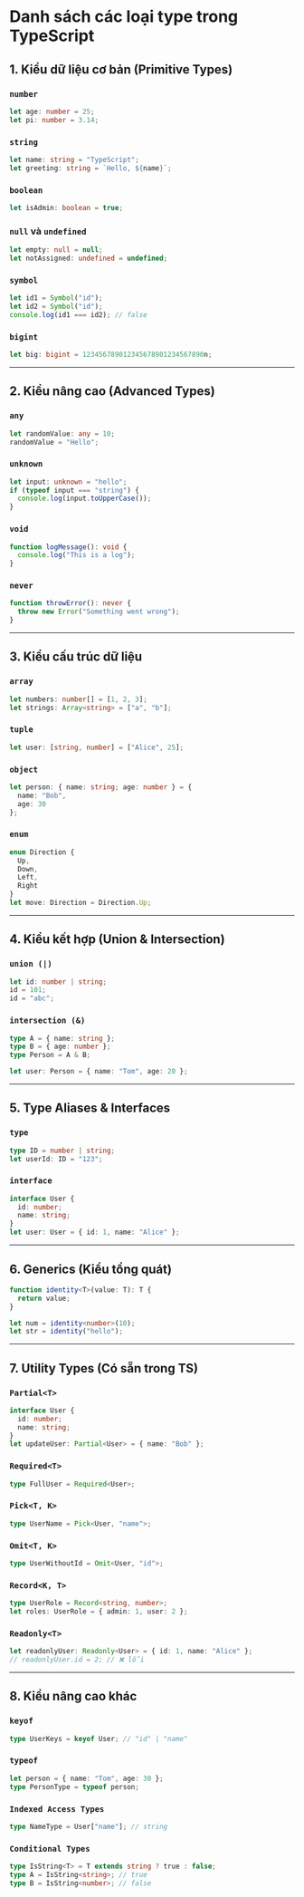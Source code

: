 # Danh sách các loại type trong TypeScript

## 1. **Kiểu dữ liệu cơ bản (Primitive Types)**

### `number`

``` ts
let age: number = 25;
let pi: number = 3.14;
```

### `string`

``` ts
let name: string = "TypeScript";
let greeting: string = `Hello, ${name}`;
```

### `boolean`

``` ts
let isAdmin: boolean = true;
```

### `null` và `undefined`

``` ts
let empty: null = null;
let notAssigned: undefined = undefined;
```

### `symbol`

``` ts
let id1 = Symbol("id");
let id2 = Symbol("id");
console.log(id1 === id2); // false
```

### `bigint`

``` ts
let big: bigint = 123456789012345678901234567890n;
```

------------------------------------------------------------------------

## 2. **Kiểu nâng cao (Advanced Types)**

### `any`

``` ts
let randomValue: any = 10;
randomValue = "Hello";
```

### `unknown`

``` ts
let input: unknown = "hello";
if (typeof input === "string") {
  console.log(input.toUpperCase());
}
```

### `void`

``` ts
function logMessage(): void {
  console.log("This is a log");
}
```

### `never`

``` ts
function throwError(): never {
  throw new Error("Something went wrong");
}
```

------------------------------------------------------------------------

## 3. **Kiểu cấu trúc dữ liệu**

### `array`

``` ts
let numbers: number[] = [1, 2, 3];
let strings: Array<string> = ["a", "b"];
```

### `tuple`

``` ts
let user: [string, number] = ["Alice", 25];
```

### `object`

``` ts
let person: { name: string; age: number } = {
  name: "Bob",
  age: 30
};
```

### `enum`

``` ts
enum Direction {
  Up,
  Down,
  Left,
  Right
}
let move: Direction = Direction.Up;
```

------------------------------------------------------------------------

## 4. **Kiểu kết hợp (Union & Intersection)**

### `union (|)`

``` ts
let id: number | string;
id = 101;
id = "abc";
```

### `intersection (&)`

``` ts
type A = { name: string };
type B = { age: number };
type Person = A & B;

let user: Person = { name: "Tom", age: 20 };
```

------------------------------------------------------------------------

## 5. **Type Aliases & Interfaces**

### `type`

``` ts
type ID = number | string;
let userId: ID = "123";
```

### `interface`

``` ts
interface User {
  id: number;
  name: string;
}
let user: User = { id: 1, name: "Alice" };
```

------------------------------------------------------------------------

## 6. **Generics (Kiểu tổng quát)**

``` ts
function identity<T>(value: T): T {
  return value;
}

let num = identity<number>(10);
let str = identity("hello");
```

------------------------------------------------------------------------

## 7. **Utility Types (Có sẵn trong TS)**

### `Partial<T>`

``` ts
interface User {
  id: number;
  name: string;
}
let updateUser: Partial<User> = { name: "Bob" };
```

### `Required<T>`

``` ts
type FullUser = Required<User>;
```

### `Pick<T, K>`

``` ts
type UserName = Pick<User, "name">;
```

### `Omit<T, K>`

``` ts
type UserWithoutId = Omit<User, "id">;
```

### `Record<K, T>`

``` ts
type UserRole = Record<string, number>;
let roles: UserRole = { admin: 1, user: 2 };
```

### `Readonly<T>`

``` ts
let readonlyUser: Readonly<User> = { id: 1, name: "Alice" };
// readonlyUser.id = 2; // ❌ lỗi
```

------------------------------------------------------------------------

## 8. **Kiểu nâng cao khác**

### `keyof`

``` ts
type UserKeys = keyof User; // "id" | "name"
```

### `typeof`

``` ts
let person = { name: "Tom", age: 30 };
type PersonType = typeof person;
```

### `Indexed Access Types`

``` ts
type NameType = User["name"]; // string
```

### `Conditional Types`

``` ts
type IsString<T> = T extends string ? true : false;
type A = IsString<string>; // true
type B = IsString<number>; // false
```
